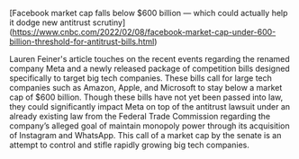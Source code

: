 [Facebook market cap falls below $600 billion — which could actually help it dodge new antitrust scrutiny] (https://www.cnbc.com/2022/02/08/facebook-market-cap-under-600-billion-threshold-for-antitrust-bills.html)

Lauren Feiner's article touches on the recent events regarding the renamed 
company Meta and a newly released package of competition bills designed 
specifically to target big tech companies. These bills call for large tech 
companies such as Amazon, Apple, and Microsoft to stay below a market cap of 
$600 billion. Though these bills have not yet been passed into law, they could 
significantly impact Meta on top of the antitrust lawsuit under an already 
existing law from the Federal Trade Commission regarding the company’s alleged 
goal of maintain monopoly power through its acquisition of Instagram and 
WhatsApp. This call of a market cap by the senate is an attempt to control 
and stifle rapidly growing big tech companies.


